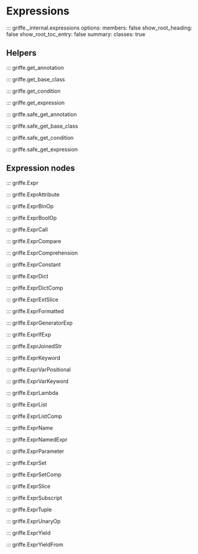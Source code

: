 # Expressions

::: griffe._internal.expressions
    options:
        members: false
        show_root_heading: false
        show_root_toc_entry: false
        summary:
            classes: true

## **Helpers**

::: griffe.get_annotation

::: griffe.get_base_class

::: griffe.get_condition

::: griffe.get_expression

::: griffe.safe_get_annotation

::: griffe.safe_get_base_class

::: griffe.safe_get_condition

::: griffe.safe_get_expression

## **Expression nodes**

::: griffe.Expr

::: griffe.ExprAttribute

::: griffe.ExprBinOp

::: griffe.ExprBoolOp

::: griffe.ExprCall

::: griffe.ExprCompare

::: griffe.ExprComprehension

::: griffe.ExprConstant

::: griffe.ExprDict

::: griffe.ExprDictComp

::: griffe.ExprExtSlice

::: griffe.ExprFormatted

::: griffe.ExprGeneratorExp

::: griffe.ExprIfExp

::: griffe.ExprJoinedStr

::: griffe.ExprKeyword

::: griffe.ExprVarPositional

::: griffe.ExprVarKeyword

::: griffe.ExprLambda

::: griffe.ExprList

::: griffe.ExprListComp

::: griffe.ExprName

::: griffe.ExprNamedExpr

::: griffe.ExprParameter

::: griffe.ExprSet

::: griffe.ExprSetComp

::: griffe.ExprSlice

::: griffe.ExprSubscript

::: griffe.ExprTuple

::: griffe.ExprUnaryOp

::: griffe.ExprYield

::: griffe.ExprYieldFrom
